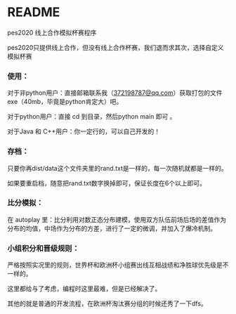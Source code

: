 # README 

pes2020 线上合作模拟杯赛程序

pes2020只提供线上合作，但没有线上合作杯赛，我们退而求其次，选择自定义模拟杯赛

### 使用：

对于非python用户：直接邮箱联系我（372198787@qq.com）获取打包的文件exe（40mb，毕竟是python肯定大）吧。

对于python用户：直接 cd 到目录，然后python main 即可 。

对于Java 和 C++用户：你一定行的，可以自己开发的！

### 存档：

只要你再dist/data这个文件夹里的rand.txt是一样的，每一次随机就都是一样的。

如果要重启档，随意把rand.txt数字换掉即可，保证长度在6个以上即可。

### 比分模拟：

在 autoplay 里：比分利用对数正态分布建模，使用双方队伍前场后场的差值作为分布的均值，中场作为分布的方差，进行了一定的微调，并加入了爆冷机制。 

### 小组积分和晋级规则：

严格按照实况里的规则，世界杯和欧洲杯小组赛出线互相战绩和净胜球优先级是不一样的。

这里都给与了考虑，编程时这里最难，但是已经解决了。



其他的就是普通的开发流程，在欧洲杯淘汰赛分组的时候还秀了一下dfs。

